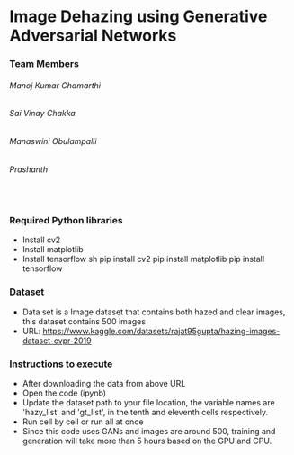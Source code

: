 # Image Dehazing using Generative Adversarial Networks

### Team Members


###### Manoj Kumar Chamarthi 
###### Sai Vinay Chakka
###### Manaswini Obulampalli
###### Prashanth


&nbsp;
### Required Python libraries

- Install cv2
- Install matplotlib
- Install tensorflow
sh
pip install cv2
pip install matplotlib
pip install tensorflow



### Dataset
- Data set is a Image dataset that contains both hazed and clear images, this dataset contains 500 images
- URL: https://www.kaggle.com/datasets/rajat95gupta/hazing-images-dataset-cvpr-2019
 


### Instructions to execute

- After downloading the data from above URL
- Open the code (ipynb)
- Update the dataset path to your file location, the variable names are 'hazy_list' and 'gt_list', in the tenth and eleventh cells respectively.
- Run cell by cell or run all at once
- Since this code uses GANs and images are around 500, training and generation will take more than 5 hours based on the GPU and CPU.
